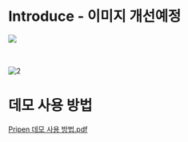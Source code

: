 
# Introduce  - 이미지 개선예정
<img src="https://github.com/Gaebugger/GaebuggerPR/assets/107453711/b7b330bf-9e75-4428-a60a-1eb43047cf21" />  

<br/>
<br/>
<br/>

![2](https://github.com/Gaebugger/GaebuggerPR/assets/107453711/b7a8fe33-8a62-464f-a49f-fb96bcc2a231)


 # 데모 사용 방법
[Pripen 데모 사용 방법.pdf](https://github.com/Gaebugger/GaebuggerPR/files/13365907/Pripen.pdf)


